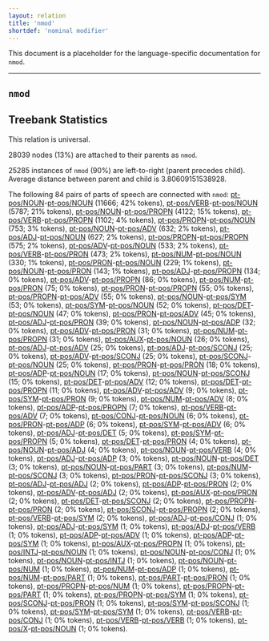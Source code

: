 ```yaml
---
layout: relation
title: 'nmod'
shortdef: 'nominal modifier'
---
```


This document is a placeholder for the language-specific documentation
for `nmod`.


--------------------------------------------------------------------------------

## `nmod`

## Treebank Statistics

This relation is universal.

28039 nodes (13%) are attached to their parents as `nmod`.

25285 instances of `nmod` (90%) are left-to-right (parent precedes child).
Average distance between parent and child is 3.80609151538928.

The following 84 pairs of parts of speech are connected with `nmod`: [pt-pos/NOUN]()-[pt-pos/NOUN]() (11666; 42% tokens), [pt-pos/VERB]()-[pt-pos/NOUN]() (5787; 21% tokens), [pt-pos/NOUN]()-[pt-pos/PROPN]() (4122; 15% tokens), [pt-pos/VERB]()-[pt-pos/PROPN]() (1102; 4% tokens), [pt-pos/PROPN]()-[pt-pos/NOUN]() (753; 3% tokens), [pt-pos/NOUN]()-[pt-pos/ADV]() (632; 2% tokens), [pt-pos/ADJ]()-[pt-pos/NOUN]() (627; 2% tokens), [pt-pos/PROPN]()-[pt-pos/PROPN]() (575; 2% tokens), [pt-pos/ADV]()-[pt-pos/NOUN]() (533; 2% tokens), [pt-pos/VERB]()-[pt-pos/PRON]() (473; 2% tokens), [pt-pos/NUM]()-[pt-pos/NOUN]() (330; 1% tokens), [pt-pos/PRON]()-[pt-pos/NOUN]() (229; 1% tokens), [pt-pos/NOUN]()-[pt-pos/PRON]() (143; 1% tokens), [pt-pos/ADJ]()-[pt-pos/PROPN]() (134; 0% tokens), [pt-pos/ADV]()-[pt-pos/PROPN]() (86; 0% tokens), [pt-pos/NUM]()-[pt-pos/PRON]() (75; 0% tokens), [pt-pos/PRON]()-[pt-pos/PROPN]() (55; 0% tokens), [pt-pos/PROPN]()-[pt-pos/ADV]() (55; 0% tokens), [pt-pos/NOUN]()-[pt-pos/SYM]() (53; 0% tokens), [pt-pos/SYM]()-[pt-pos/NOUN]() (52; 0% tokens), [pt-pos/DET]()-[pt-pos/NOUN]() (47; 0% tokens), [pt-pos/PRON]()-[pt-pos/ADV]() (45; 0% tokens), [pt-pos/ADJ]()-[pt-pos/PRON]() (39; 0% tokens), [pt-pos/NOUN]()-[pt-pos/ADP]() (32; 0% tokens), [pt-pos/ADV]()-[pt-pos/PRON]() (31; 0% tokens), [pt-pos/NUM]()-[pt-pos/PROPN]() (31; 0% tokens), [pt-pos/AUX]()-[pt-pos/NOUN]() (26; 0% tokens), [pt-pos/ADJ]()-[pt-pos/ADV]() (25; 0% tokens), [pt-pos/ADJ]()-[pt-pos/SCONJ]() (25; 0% tokens), [pt-pos/ADV]()-[pt-pos/SCONJ]() (25; 0% tokens), [pt-pos/SCONJ]()-[pt-pos/NOUN]() (25; 0% tokens), [pt-pos/PRON]()-[pt-pos/PRON]() (18; 0% tokens), [pt-pos/ADP]()-[pt-pos/NOUN]() (17; 0% tokens), [pt-pos/NOUN]()-[pt-pos/SCONJ]() (15; 0% tokens), [pt-pos/DET]()-[pt-pos/ADV]() (12; 0% tokens), [pt-pos/DET]()-[pt-pos/PROPN]() (11; 0% tokens), [pt-pos/ADV]()-[pt-pos/ADV]() (9; 0% tokens), [pt-pos/SYM]()-[pt-pos/PRON]() (9; 0% tokens), [pt-pos/NUM]()-[pt-pos/ADV]() (8; 0% tokens), [pt-pos/ADP]()-[pt-pos/PROPN]() (7; 0% tokens), [pt-pos/VERB]()-[pt-pos/ADV]() (7; 0% tokens), [pt-pos/CONJ]()-[pt-pos/NOUN]() (6; 0% tokens), [pt-pos/PRON]()-[pt-pos/ADP]() (6; 0% tokens), [pt-pos/SYM]()-[pt-pos/ADV]() (6; 0% tokens), [pt-pos/ADJ]()-[pt-pos/DET]() (5; 0% tokens), [pt-pos/SYM]()-[pt-pos/PROPN]() (5; 0% tokens), [pt-pos/DET]()-[pt-pos/PRON]() (4; 0% tokens), [pt-pos/NOUN]()-[pt-pos/ADJ]() (4; 0% tokens), [pt-pos/NOUN]()-[pt-pos/VERB]() (4; 0% tokens), [pt-pos/ADJ]()-[pt-pos/ADP]() (3; 0% tokens), [pt-pos/NOUN]()-[pt-pos/DET]() (3; 0% tokens), [pt-pos/NOUN]()-[pt-pos/PART]() (3; 0% tokens), [pt-pos/NUM]()-[pt-pos/SCONJ]() (3; 0% tokens), [pt-pos/PRON]()-[pt-pos/SCONJ]() (3; 0% tokens), [pt-pos/ADJ]()-[pt-pos/ADJ]() (2; 0% tokens), [pt-pos/ADP]()-[pt-pos/PRON]() (2; 0% tokens), [pt-pos/ADV]()-[pt-pos/ADJ]() (2; 0% tokens), [pt-pos/AUX]()-[pt-pos/PRON]() (2; 0% tokens), [pt-pos/DET]()-[pt-pos/SCONJ]() (2; 0% tokens), [pt-pos/PROPN]()-[pt-pos/PRON]() (2; 0% tokens), [pt-pos/SCONJ]()-[pt-pos/PROPN]() (2; 0% tokens), [pt-pos/VERB]()-[pt-pos/SYM]() (2; 0% tokens), [pt-pos/ADJ]()-[pt-pos/CONJ]() (1; 0% tokens), [pt-pos/ADJ]()-[pt-pos/SYM]() (1; 0% tokens), [pt-pos/ADJ]()-[pt-pos/VERB]() (1; 0% tokens), [pt-pos/ADP]()-[pt-pos/ADV]() (1; 0% tokens), [pt-pos/ADP]()-[pt-pos/SYM]() (1; 0% tokens), [pt-pos/AUX]()-[pt-pos/PROPN]() (1; 0% tokens), [pt-pos/INTJ]()-[pt-pos/NOUN]() (1; 0% tokens), [pt-pos/NOUN]()-[pt-pos/CONJ]() (1; 0% tokens), [pt-pos/NOUN]()-[pt-pos/INTJ]() (1; 0% tokens), [pt-pos/NOUN]()-[pt-pos/NUM]() (1; 0% tokens), [pt-pos/NUM]()-[pt-pos/ADP]() (1; 0% tokens), [pt-pos/NUM]()-[pt-pos/PART]() (1; 0% tokens), [pt-pos/PART]()-[pt-pos/PRON]() (1; 0% tokens), [pt-pos/PROPN]()-[pt-pos/NUM]() (1; 0% tokens), [pt-pos/PROPN]()-[pt-pos/PART]() (1; 0% tokens), [pt-pos/PROPN]()-[pt-pos/SYM]() (1; 0% tokens), [pt-pos/SCONJ]()-[pt-pos/PRON]() (1; 0% tokens), [pt-pos/SYM]()-[pt-pos/SCONJ]() (1; 0% tokens), [pt-pos/SYM]()-[pt-pos/SYM]() (1; 0% tokens), [pt-pos/VERB]()-[pt-pos/CONJ]() (1; 0% tokens), [pt-pos/VERB]()-[pt-pos/VERB]() (1; 0% tokens), [pt-pos/X]()-[pt-pos/NOUN]() (1; 0% tokens).

